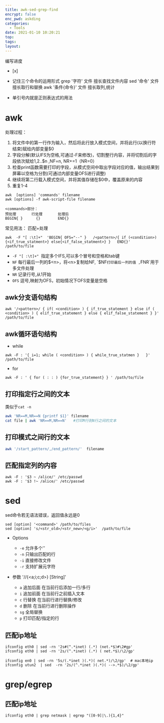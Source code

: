 ```yaml
---
title: awk-sed-grep-find
encrypt: false
enc_pwd: askding
categories:
  - Tools
date: 2021-01-10 10:20:21
top:
tags:
layout:
---
```

编写进度
- [x] 

- 记住三个命令的运用形式
     grep    '字符'       文件     擅长查找文件内容
     sed     '命令'       文件     擅长取行和替换
     awk    '条件{命令}'   文件     擅长取列,统计
- 单引号内就是正则表达式的用法


# awk

处理过程：
1. 将文件中的第一行作为输入，然后将此行放入模式空间，并将此行(以换行符结束)赋给内部变量$0
2. 字段分解(默认IFS为空格,可通过-F来修改)，切割整行内容，并将切割后的字段依次赋给$1,$2..$n ,NF=n, NR+=1（NR=0）
3. 检查print函数需要打印的字段，从模式空间中取出字段对应的值，输出结果到屏幕以空格为分割(可通过内部变量OFS进行调整)
4. 继续将第二行载入模式空间，并将其值存储在$0中，覆盖原来的内容
5. 重复1-4


``` shell
awk  [options] 'commands' filename
awk [options] -f awk-script-file filename

<commands>部分：
预处理       行处理       处理后
BEGIN{ }      {}        END{}
```

常见用法： 匹配+处理
``` shell
awk  -F "[ :\t]+"  'BEGIN{ OFS="--" }   /<pattern>/{ if (<condition>) {<if_true_statment>} else{<if_false_statment>} }   END{}'    /path/to/file
```
- `-F "[ :\t]+" `指定多个IFS,可以多个冒号和空格和tab键
- `NF` 每行最后一列的$<n>，将<n>复制给NF, `$NF` 打印最后一列的值 , `FNR`用于多文件处理
- `NR` 记录行号,从1开始
- `OFS` 逗号,映射为OFS，初始情况下OFS变量是空格

## awk分支语句结构
``` shell
awk '/<pattern>/ { if( <condition> ) { if_true_statement } else if ( <condition> ) { elif_true_statement } else { elif_false_statement } }' /path/to/file
```

## awk循环语句结构
- while

``` shell
awk -F : '{ i=1; while ( <condition> ) { while_true_statmen }   }' /path/to/file
```

- for

``` shell
awk -F : ' { for ( : : ) {for_true_statement} } ' /path/to/file
```





## 打印指定行之间的文本
类似于`cat -n`

```zsh
awk 'NR==M,NR==N {printf $1}' filename
cat file | awk 'NR==M,NR==N'   #打印M行到N行之间的文本
```

## 打印模式之间行的文本
```zsh
awk '/start_pattern/,/end_pattern/'  filename 
```
## 匹配指定列的内容

``` shell
awk -F : '$3 ~ /alice/' /etc/passwd
awk -F : '$3 !~ /alice/' /etc/passwd
```
 


# sed #
sed命令若无语法错误，返回值永远是0
  
``` shell
sed [option] '<command>' /path/to/files
sed [option] 's/<str_old>/<str_new>/<g/i>'  /path/to/file
```
- Options
  - `-e` 允许多个'<command>'
  - `-n` 只输出匹配的行
  - `-i` 直接修改文件
  - `-r` 支持扩展元字符


- <command>参数 '<num>/<pattern>/{<a;i;c;d>} [String]'
  - `a` 追加后面    在当前行后添加一行/多行
  - `i` 追加前面    在当前行之前插入文本
  - `c` 行替换      在当前行进行替换/修改 
  - `d` 删除       在当前行进行删除操作
  - `sg` 全局替换
  - `p` 打印匹配/指定的行

## 匹配ip地址
``` shell
ifconfig eth0 | sed -rn '2s#(^.*inet) (.*) (net.*$)#\2#gp'
ifconfig eth0 | sed -rn '2s/(^.*inet) (.*) ( net.*$)/\2/gp'

ifconfig en0 | sed -rn '5s/(.*inet )(.*)( net.*)/\2/gp'  # mac本地ip
ifconfig utun2  | sed  -rn '2s/(^.*inet )(.*)( -->.*$)/\2/gp'
```



# grep/egrep #

## 匹配ip地址 ##

``` shell
ifconfig eth0 | grep netmask | egrep "([0-9]|\.){1,4}"
```
